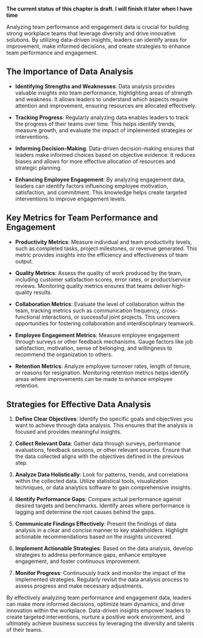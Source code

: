**The current status of this chapter is draft. I will finish it later when I have time**

Analyzing team performance and engagement data is crucial for building strong workplace teams that leverage diversity and drive innovative solutions. By utilizing data-driven insights, leaders can identify areas for improvement, make informed decisions, and create strategies to enhance team performance and engagement.

The Importance of Data Analysis
-------------------------------

* **Identifying Strengths and Weaknesses**: Data analysis provides valuable insights into team performance, highlighting areas of strength and weakness. It allows leaders to understand which aspects require attention and improvement, ensuring resources are allocated effectively.

* **Tracking Progress**: Regularly analyzing data enables leaders to track the progress of their teams over time. This helps identify trends, measure growth, and evaluate the impact of implemented strategies or interventions.

* **Informing Decision-Making**: Data-driven decision-making ensures that leaders make informed choices based on objective evidence. It reduces biases and allows for more effective allocation of resources and strategic planning.

* **Enhancing Employee Engagement**: By analyzing engagement data, leaders can identify factors influencing employee motivation, satisfaction, and commitment. This knowledge helps create targeted interventions to improve engagement levels.

Key Metrics for Team Performance and Engagement
-----------------------------------------------

* **Productivity Metrics**: Measure individual and team productivity levels, such as completed tasks, project milestones, or revenue generated. This metric provides insights into the efficiency and effectiveness of team output.

* **Quality Metrics**: Assess the quality of work produced by the team, including customer satisfaction scores, error rates, or product/service reviews. Monitoring quality metrics ensures that teams deliver high-quality results.

* **Collaboration Metrics**: Evaluate the level of collaboration within the team, tracking metrics such as communication frequency, cross-functional interactions, or successful joint projects. This uncovers opportunities for fostering collaboration and interdisciplinary teamwork.

* **Employee Engagement Metrics**: Measure employee engagement through surveys or other feedback mechanisms. Gauge factors like job satisfaction, motivation, sense of belonging, and willingness to recommend the organization to others.

* **Retention Metrics**: Analyze employee turnover rates, length of tenure, or reasons for resignation. Monitoring retention metrics helps identify areas where improvements can be made to enhance employee retention.

Strategies for Effective Data Analysis
--------------------------------------

1. **Define Clear Objectives**: Identify the specific goals and objectives you want to achieve through data analysis. This ensures that the analysis is focused and provides meaningful insights.

2. **Collect Relevant Data**: Gather data through surveys, performance evaluations, feedback sessions, or other relevant sources. Ensure that the data collected aligns with the objectives defined in the previous step.

3. **Analyze Data Holistically**: Look for patterns, trends, and correlations within the collected data. Utilize statistical tools, visualization techniques, or data analytics software to gain comprehensive insights.

4. **Identify Performance Gaps**: Compare actual performance against desired targets and benchmarks. Identify areas where performance is lagging and determine the root causes behind the gaps.

5. **Communicate Findings Effectively**: Present the findings of data analysis in a clear and concise manner to key stakeholders. Highlight actionable recommendations based on the insights uncovered.

6. **Implement Actionable Strategies**: Based on the data analysis, develop strategies to address performance gaps, enhance employee engagement, and foster continuous improvement.

7. **Monitor Progress**: Continuously track and monitor the impact of the implemented strategies. Regularly revisit the data analysis process to assess progress and make necessary adjustments.

By effectively analyzing team performance and engagement data, leaders can make more informed decisions, optimize team dynamics, and drive innovation within the workplace. Data-driven insights empower leaders to create targeted interventions, nurture a positive work environment, and ultimately achieve business success by leveraging the diversity and talents of their teams.
